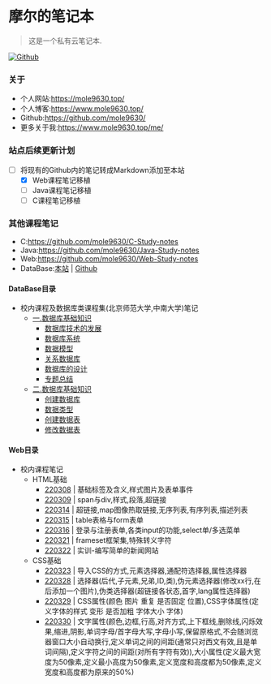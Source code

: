 # 摩尔的笔记本
> 这是一个私有云笔记本.

[![Github](https://img.shields.io/badge/Github-notes-orange)](https://github.com/mole9630/notes)

### 关于
- 个人网站:https://mole9630.top/
- 个人博客:https://www.mole9630.top/
- Github:https://github.com/mole9630/
- 更多关于我:https://www.mole9630.top/me/

### 站点后续更新计划
- [ ] 将现有的Github内的笔记转成Markdown添加至本站
  - [x] Web课程笔记移植
  - [ ] Java课程笔记移植
  - [ ] C课程笔记移植 

### 其他课程笔记
- C:https://github.com/mole9630/C-Study-notes
- Java:https://github.com/mole9630/Java-Study-notes
- Web:https://github.com/mole9630/Web-Study-notes
- DataBase:[本站](/DateBase/database_video_collection/1.database-basics) | [Github](https://github.com/mole9630/DB-Study-notes)

#### DataBase目录
- 校内课程及数据库类课程集(北京师范大学,中南大学)笔记
  - [一.数据库基础知识](/DataBase/database_video_collection/1.database-basics)
      - [数据库技术的发展](/DataBase/database_video_collection/1.database-basics?id=数据库技术的发展)
      - [数据库系统](/DataBase/database_video_collection/1.database-basics?id=数据库系统)
      - [数据模型](/DataBase/database_video_collection/1.database-basics?id=数据模型)
      - [关系数据库](/DataBase/database_video_collection/1.database-basics?id=关系数据库)
      - [数据库的设计](/DataBase/database_video_collection/1.database-basics?id=数据库的设计)
      - [专题总结](/DataBase/database_video_collection/1.database-basics?id=专题总结)
  - [二.数据库基础知识](/DataBase/database_video_collection/2.database-creation-management)
      - [创建数据库](/DataBase/database_video_collection/2.database-creation-management?id=创建数据库)
      - [数据类型](/DataBase/database_video_collection/2.database-creation-management?id=数据类型)
      - [创建数据表](/DataBase/database_video_collection/2.database-creation-management?id=创建数据表)
      - [修改数据表](/DataBase/database_video_collection/2.database-creation-management?id=修改数据表)
#### Web目录
- 校内课程笔记
  - HTML基础
    - [220308](/Web/school_notes/3m?id=_220308) | 基础标签及含义,样式图片及表单事件
    - [220309](/Web/school_notes/3m?id=_220309) | span与div,样式,段落,超链接
    - [220314](/Web/school_notes/3m?id=_220314) | 超链接,map图像热取链接,无序列表,有序列表,描述列表
    - [220315](/Web/school_notes/3m?id=_220315) | table表格与form表单
    - [220316](/Web/school_notes/3m?id=_220316) | 登录与注册表单,各类input的功能,select单/多选菜单
    - [220321](/Web/school_notes/3m?id=_220321) | frameset框架集,特殊转义字符
    - [220322](/Web/school_notes/3m?id=_220322) | 实训-编写简单的新闻网站
  - CSS基础
    - [220323](/Web/school_notes/3m?id=_220323) | 导入CSS的方式,元素选择器,通配符选择器,属性选择器
    - [220328](/Web/school_notes/3m?id=_220328) | 选择器(后代,子元素,兄弟,ID,类),伪元素选择器(修改xx行,在后添加一个图片),伪类选择器(超链接各状态,首字,lang属性选择器)
    - [220329](/Web/school_notes/3m?id=_220329) | CSS属性(颜色 图片 重复 是否固定 位置),CSS字体属性(定义字体的样式 变形 是否加粗 字体大小 字体)
    - [220330](/Web/school_notes/3m?id=_220330) | 文字属性(颜色,边框,行高,对齐方式,上下框线,删除线,闪烁效果,缩进,阴影,单词字母/首字母大写,字母小写,保留原格式,不会随浏览器窗口大小自动换行,定义单词之间的间距(通常只对西文有效,且是单词间隔),定义字符之间的间距(对所有字符有效)),大小属性(定义最大宽度为50像素,定义最小高度为50像素,定义宽度和高度都为50像素,定义宽度和高度都为原来的50%)
